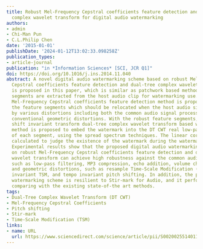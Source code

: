 ```yaml
---
title: Robust Mel-Frequency Cepstral coefficients feature detection and dual-tree
  complex wavelet transform for digital audio watermarking
authors:
- admin
- Chi-Man Pun
- C.L.Philip Chen
date: '2015-01-01'
publishDate: '2024-01-12T13:02:33.098258Z'
publication_types:
- article-journal
publication: "in *Information Sciences* [SCI, JCR Q1]"
doi: https://doi.org/10.1016/j.ins.2014.11.040
abstract: A novel digital audio watermarking scheme based on robust Mel-Frequency
  Cepstral coefficients feature detection and dual-tree complex wavelet transform
  is proposed in this paper, which is similar as patchwork based methods that several
  segments are extracted from the host audio clip for watermarking use. The robust
  Mel-Frequency Cepstral coefficients feature detection method is proposed to extract
  the feature segments which should be relocated when the host audio signal attacked
  by various distortions including both the common audio signal processing and the
  conventional geometric distortions. With the robust feature segments, the approximate
  shift invariant transform dual-tree complex wavelet transform based watermarking
  method is proposed to embed the watermark into the DT CWT real low-pass coefficients
  of each segment, using the spread spectrum techniques. The linear correlation is
  calculated to judge the existence of the watermark during the watermark detection.
  Experimental results show that the proposed digital audio watermarking scheme based
  on robust Mel-Frequency Cepstral coefficients feature detection and dual-tree complex
  wavelet transform can achieve high robustness against the common audio signal processing,
  such as low-pass filtering, MP3 compression, echo addition, volume change, and normalization;
  and geometric distortions, such as resample Time-Scale Modification (TSM), pitch
  invariant TSM, and tempo invariant pitch shifting. In addition, the proposed audio
  watermarking scheme is resilient to Stir-mark for Audio, and it performs much better
  comparing with the existing state-of-the art methods.
tags:
- Dual-Tree Complex Wavelet Transform (DT CWT)
- Mel-Frequency Cepstral Coefficients
- Pitch shifting
- Stir-mark
- Time-Scale Modification (TSM)
links:
- name: URL
  url: https://www.sciencedirect.com/science/article/pii/S002002551401130X
---
```

